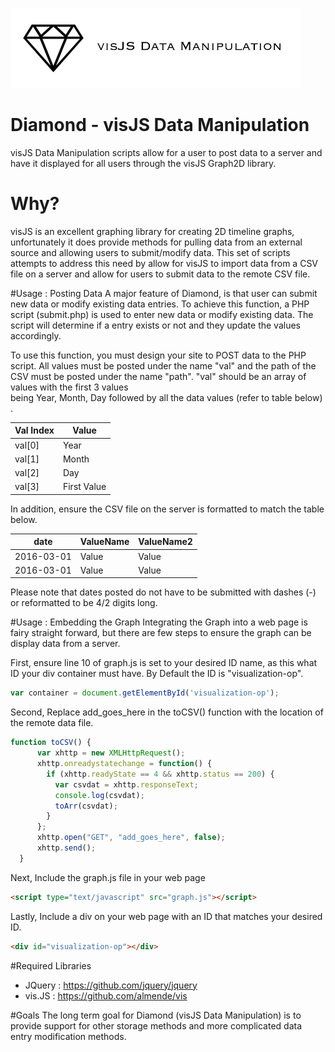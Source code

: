 ![logo](https://raw.githubusercontent.com/hmtinc/visJS-Data-Manipulation/master/Source/logo.png)
# Diamond - visJS Data Manipulation
visJS Data Manipulation scripts allow for a user to post data to a server and have it displayed for all users 
through the visJS Graph2D library.

# Why? 
visJS is an excellent graphing library for creating 2D timeline graphs, unfortunately it does provide methods
for pulling data from an external source and allowing users to submit/modify data. This set of scripts attempts
to address this need by allow for visJS to import data from a CSV file on a server and allow for users to submit data 
to the remote CSV file.

#Usage : Posting Data 
A major feature of Diamond, is that user can submit new data or modify existing data entries. To achieve this function, a PHP script (submit.php)
is used to enter new data or modify existing data. The script will determine if a entry exists or not and they update the values accordingly.

To use this function, you must design your site to POST data to the PHP script. All values must be posted under the name "val" and 
the path of the CSV must be posted under the name "path". "val" should be an array of values with the first 3 values  
being Year, Month, Day followed by all the data values (refer to table below) .

Val Index | Value 
------------ | -------------
val[0] | Year
val[1] | Month
val[2]  | Day
val[3]  | First Value

In addition, ensure the CSV file on the server is formatted to match the table below. 

date | ValueName | ValueName2 
------------ | ------------- | -------------
2016-03-01 | Value | Value
2016-03-01 | Value | Value

Please note that dates posted do not have to be submitted with dashes (-) or reformatted to be 4/2 digits long.

#Usage : Embedding the Graph
Integrating the Graph into a web page is fairy straight forward, but there are few steps to ensure the graph can be display data from a server.

First, ensure line 10 of graph.js is set to your desired ID name, as this what ID your div container must have. By Default the ID is 
"visualization-op".
```javascript 
var container = document.getElementById('visualization-op');
```

Second, Replace add_goes_here in the toCSV() function with the location of the remote data file. 
```javascript
function toCSV() {
      var xhttp = new XMLHttpRequest();
      xhttp.onreadystatechange = function() {
        if (xhttp.readyState == 4 && xhttp.status == 200) {
          var csvdat = xhttp.responseText;
          console.log(csvdat);
          toArr(csvdat);
        }
      };
      xhttp.open("GET", "add_goes_here", false);
      xhttp.send();
  }
```
Next, Include the graph.js file in your web page
```html
<script type="text/javascript" src="graph.js"></script>
```

Lastly, 
Include a div on your web page with an ID that matches your desired ID.
```html
<div id="visualization-op"></div>
```

#Required Libraries
- JQuery : https://github.com/jquery/jquery
- vis.JS : https://github.com/almende/vis

#Goals
The long term goal for Diamond (visJS Data Manipulation) is to provide support for other storage methods and more
complicated data entry modification methods. 




